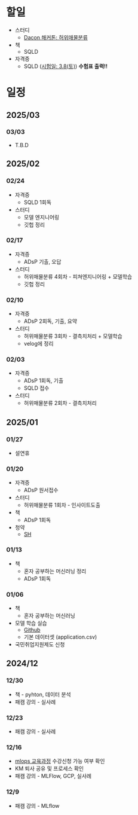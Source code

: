 
# 할일
- 스터디
  - [Dacon 해커톤: 허위매물분류](https://dacon.io/competitions/official/236439/overview/description)
- 책
  - SQLD
- 자격증
  - SQLD ([시험일: 3.8(토)](https://www.dataq.or.kr/www/accept/schedule.do#none)) **수험표 출력!!**
  
# 일정
## 2025/03
### 03/03
- T.B.D
## 2025/02
### 02/24
- 자격증
  - SQLD 1회독
- 스터디
  - 모델 엔지니어링
  - 깃헙 정리
### 02/17
- 자격증
  - ADsP 기출, 오답
- 스터디
  - 허위매물분류 4회차 - 피쳐엔지니어링 + 모델학습
  - 깃헙 정리
### 02/10
- 자격증
  - ADsP 2회독, 기출, 요약
- 스터디
  - 허위매물분류 3회차 - 결측치처리 + 모델학습
  - velog에 정리
### 02/03
- 자격증
  - ADsP 1회독, 기출
  - SQLD 접수
- 스터디
  - 허위매물분류 2회차 - 결측치처리
## 2025/01
### 01/27
- 설연휴
### 01/20
- 자격증
  - ADsP 원서접수
- 스터디
  - 허위매물분류 1회차 - 인사이트도출
- 책
  - ADsP 1회독
- 청약
  - [SH](https://blog.naver.com/together_sh/223706036592?trackingCode=rss)
    
### 01/13
- 책
  - 혼자 공부하는 머신러닝 정리
  - ADsP 1회독

### 01/06
- 책
  - 혼자 공부하는 머신러닝
- 모델 학습 실습
  - [Github](https://github.com/choikwangil95/ML_Model_Loan_Repayment_Prediction)
  - 기본 데이터셋 (application.csv)
- 국민취업지원제도 신청
  
## 2024/12

### 12/30
- 책 - pyhton, 데이터 분석
- 패캠 강의 - 실사례

### 12/23
- 패캠 강의 - 실사례

### 12/16
- [mlops 교육과정](https://hrd.work24.go.kr/hrdp/co/pcobo/PCOBO0100P.do?tracseId=AIG20240000458997&tracseTme=2&crseTracseSe=C0061&trainstCstmrId=500020048219&tracseReqstsCd=undefined&cstmConsTme=undefined#) 수강신청 가능 여부 확인
- KM 퇴사 공유 및 프로세스 확인
- 패캠 강의 - MLFlow, GCP, 실사례

### 12/9
- 패캠 강의 - MLflow
